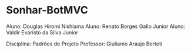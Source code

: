 # Sonhar-BotMVC

Aluno: Douglas Hiromi Nishiama
Aluno: Renato Borges Gallo Junior
Aluno: Valdir Evaristo da Silva Junior

Disciplina: Padrões de Projeto
Professor: Giuliamo Araujo Bertoti
